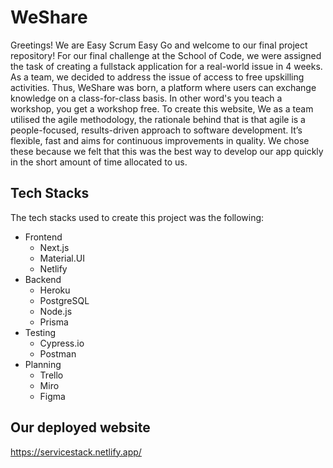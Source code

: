 # WeShare

Greetings! We are Easy Scrum Easy Go and welcome to our final project repository! For our final challenge at the School of Code, we were assigned the task of creating a fullstack application for a real-world issue in 4 weeks. As a team, we decided to address the issue of access to free upskilling activities. Thus, WeShare was born, a platform where users can exchange knowledge on a class-for-class basis. In other word's you teach a workshop, you get a workshop free. To create this website, We as a team utilised the agile methodology, the rationale behind that is that agile is a people-focused, results-driven approach to software development. It’s flexible, fast and aims for continuous improvements in quality. We chose these because we felt that this was the best way to develop our app quickly in the short amount of time allocated to us.

## Tech Stacks
The tech stacks used to create this project was the following:
- Frontend
  - Next.js
  - Material.UI
  - Netlify
- Backend
  - Heroku 
  - PostgreSQL
  - Node.js
  - Prisma
- Testing
  - Cypress.io
  - Postman
- Planning
  - Trello
  - Miro
  - Figma
 
 ## Our deployed website
 https://servicestack.netlify.app/
